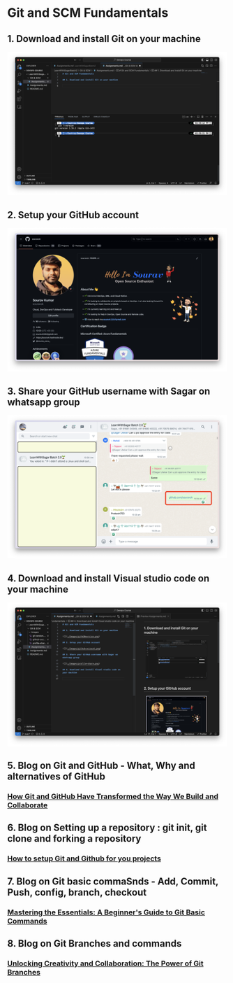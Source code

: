 # Git and SCM Fundamentals

## 1. Download and install Git on your machine

![](./Images/git%20version.png)

## 2. Setup your GitHub account

![](./Images/github-account.png)

## 3. Share your GitHub username with Sagar on whatsapp group

![](./Images/profile-share.png)

## 4. Download and install Visual studio code on your machine

![](./Images/vscode.png)

## 5. Blog on Git and GitHub - What, Why and alternatives of GitHub

### [How Git and GitHub Have Transformed the Way We Build and Collaborate](https://souravk.hashnode.dev/what-is-gitgithub)

## 6. Blog on Setting up a repository : git init, git clone and forking a repository

### [How to setup Git and Github for you projects](https://souravk.hashnode.dev/setup-gitgithub)

## 7. Blog on Git basic commaSnds - Add, Commit, Push, config, branch, checkout

### [Mastering the Essentials: A Beginner's Guide to Git Basic Commands](https://souravk.hashnode.dev/git-commands)

## 8. Blog on Git Branches and commands

### [Unlocking Creativity and Collaboration: The Power of Git Branches](https://souravk.hashnode.dev/git-branch)